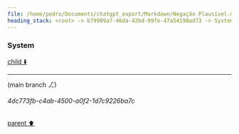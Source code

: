 ```yaml
---
file: /home/pedro/Documents/chatgpt_export/Markdown/Negação Plausível.md
heading_stack: <root> -> b79909a7-46da-42bd-99fe-47a54198ad73 -> System
---
```

### System

[child ⬇️](#4dc773fb-c4ab-4500-a0f2-1d7c9226ba7c)

---

(main branch ⎇)
###### 4dc773fb-c4ab-4500-a0f2-1d7c9226ba7c
[parent ⬆️](#b79909a7-46da-42bd-99fe-47a54198ad73)
